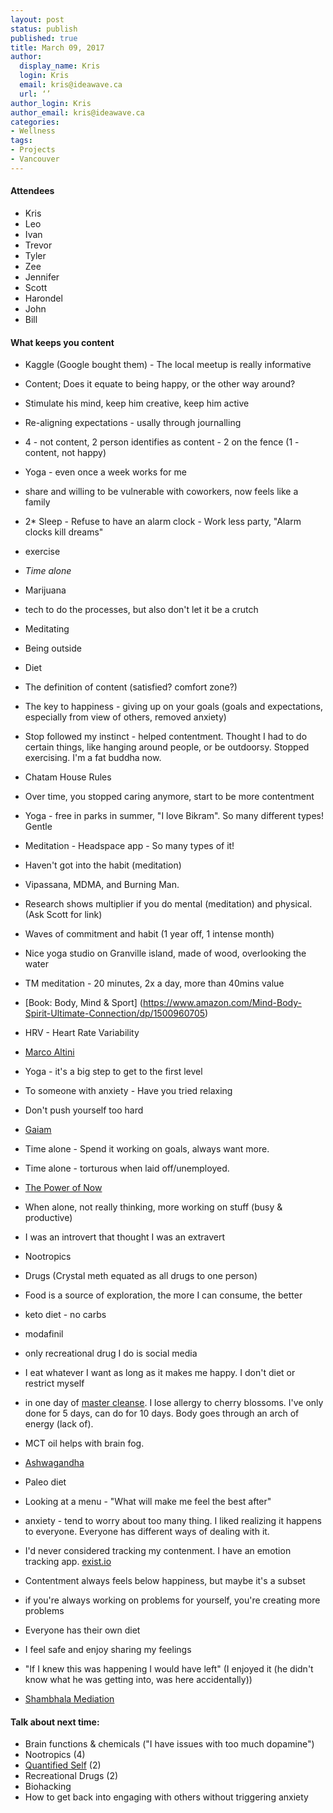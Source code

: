 ```yaml
---
layout: post
status: publish
published: true
title: March 09, 2017
author:
  display_name: Kris
  login: Kris
  email: kris@ideawave.ca
  url: ‘’
author_login: Kris
author_email: kris@ideawave.ca
categories:
- Wellness
tags:
- Projects
- Vancouver
---
```


#### Attendees

* Kris
* Leo
* Ivan
* Trevor
* Tyler
* Zee
* Jennifer
* Scott
* Harondel
* John
* Bill

#### What keeps you content

* Kaggle (Google bought them) - The local meetup is really informative
* Content; Does it equate to being happy, or the other way around?
* Stimulate his mind, keep him creative, keep him active
* Re-aligning expectations - usally through journalling
* 4 - not content, 2 person identifies as content - 2 on the fence (1 - content, not happy)
* Yoga - even once a week works for me
* share and willing to be vulnerable with coworkers, now feels like a family
* 2* Sleep - Refuse to have an alarm clock - Work less party, "Alarm clocks kill dreams"
* exercise 
* *Time alone*
* Marijuana
* tech to do the processes, but also don't let it be a crutch
* Meditating
* Being outside
* Diet
* The definition of content (satisfied? comfort zone?)
* The key to happiness - giving up on your goals (goals and expectations, especially from view of others, removed anxiety)
* Stop followed my instinct - helped contentment. Thought I had to do certain things, like hanging around people, or be outdoorsy. Stopped exercising. I'm a fat buddha now. 
* Chatam House Rules
* Over time, you stopped caring anymore, start to be more contentment
* Yoga - free in parks in summer, "I love Bikram". So many different types! Gentle 
* Meditation - Headspace app - So many types of it!
* Haven't got into the habit (meditation)
* Vipassana, MDMA, and Burning Man.
* Research shows multiplier if you do mental (meditation) and physical. (Ask Scott for link)
* Waves of commitment and habit (1 year off, 1 intense month)
* Nice yoga studio on Granville island, made of wood, overlooking the water
* TM meditation - 20 minutes, 2x a day, more than 40mins value
* [Book: Body, Mind & Sport] (https://www.amazon.com/Mind-Body-Spirit-Ultimate-Connection/dp/1500960705)
* HRV - Heart Rate Variability
* [Marco Altini](http://www.marcoaltini.com/apps.html)
* Yoga - it's a big step to get to the first level
* To someone with anxiety - Have you tried relaxing
* Don't push yourself too hard
* [Gaiam](http://www.gaiam.com/)
* Time alone - Spend it working on goals, always want more. 
* Time alone - torturous when laid off/unemployed. 
* [The Power of Now](https://en.wikipedia.org/wiki/The_Power_of_Now)
* When alone, not really thinking, more working on stuff (busy & productive)
* I was an introvert that thought I was an extravert
* Nootropics
* Drugs (Crystal meth equated as all drugs to one person)
* Food is a source of exploration, the more I can consume, the better
* keto diet - no carbs
* modafinil
* only recreational drug I do is social media
* I eat whatever I want as long as it makes me happy. I don't diet or restrict myself
* in one day of [master cleanse](http://www.maplevalleysyrup.coop/step-2-how-to-do-the-lemonade-diet-s/146.htm). I lose allergy to cherry blossoms. I've only done for 5 days, can do for 10 days. Body goes through an arch of energy (lack of).
* MCT oil helps with brain fog. 
* [Ashwagandha](http://www.chopra.com/articles/what-is-ashwagandha#sm.0000vnvg9ps4rdslucp14o2jgdtwp)
* Paleo diet
* Looking at a menu - "What will make me feel the best after" 
* anxiety - tend to worry about too many thing. I liked realizing it happens to everyone. Everyone has different ways of dealing with it.
* I'd never considered tracking my contenment. I have an emotion tracking app. [exist.io](https://exist.io/)
* Contentment always feels below happiness, but maybe it's a subset
* if you're always working on problems for yourself, you're creating more problems
* Everyone has their own diet
* I feel safe and enjoy sharing my feelings
* "If I knew this was happening I would have left" (I enjoyed it (he didn't know what he was getting into, was here accidentally))

* [Shambhala Mediation](https://www.google.ca/maps/place/Vancouver+Shambhala+Meditation+Centre/@49.2580762,-123.1304427,14z/data=!4m8!1m2!2m1!1smeditation+center!3m4!1s0x0:0x1e6f525e3b184aa9!8m2!3d49.2563254!4d-123.1202495)

#### Talk about next time: 
* Brain functions & chemicals ("I have issues with too much dopamine")
* Nootropics (4)
* [Quantified Self](http://quantifiedself.com/) (2)
* Recreational Drugs (2)
* Biohacking
* How to get back into engaging with others without triggering anxiety
